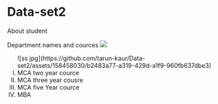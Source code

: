 # Data-set2
About student
<html>
  <head> Department names and cources </head>
  <title> University </title>
  <img src = "C:\Users\LAB1\Pictures\Screenshots">
  <body>
<ol type = I>![ss jpg](https://github.com/tarun-kaur/Data-set2/assets/158458030/b2483a77-a319-429d-a1f9-960fb637dbe3)

  <li> MCA two year cource </li>
  <li> MCA three year cousre </li>
  <li>MCA five Year cource </li>
  <li> MBA </p3></li>
  </ol>
    <b style='Arial" size=20 <Subjects></b>
    <ul>
    <li>Design of programming language</li>
    <li>Deep Learning </li>
    <li>Machine learning</li>
    <li>Data Strcture</li>
    <li>Open source system</li>
    </ul>
      <a href="<a/>
  </body>
  
</html>
